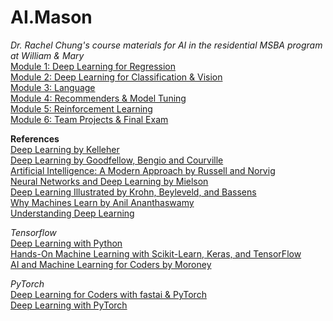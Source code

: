 # AI.Mason
*Dr. Rachel Chung's course materials for AI in the residential MSBA program at William &amp; Mary*  
[Module 1: Deep Learning for Regression](https://github.com/tingtingchung/AI.Mason/blob/main/Module%201%3A%20Deep%20Learning%20for%20Regression.md)  
[Module 2: Deep Learning for Classification & Vision](https://github.com/tingtingchung/AI.Mason/blob/main/Module%202%3A%20Deep%20Learning%20(DL)%20for%20Classification%20%26%20Vision.md)  
[Module 3: Language](https://github.com/tingtingchung/AI.Mason/blob/main/Module%203%3A%20Language.md)  
[Module 4: Recommenders & Model Tuning](https://github.com/tingtingchung/AI.Mason/blob/main/Module%204%3A%20Model%20Tuning%20%26%20Recommenders.md)  
[Module 5: Reinforcement Learning](https://github.com/tingtingchung/AI.Mason/blob/main/Module%205%3A%20Reinforcement%20Learning%20(RL).md)  
[Module 6: Team Projects & Final Exam](https://github.com/tingtingchung/AI.Mason/blob/main/Module%206%3A%20Team%20Projects%20and%20Final%20Exam.md)     

**References**  
[Deep Learning by Kelleher](https://mitpress.mit.edu/9780262537551/deep-learning/)  
[Deep Learning by Goodfellow, Bengio and Courville](https://www.deeplearningbook.org/)  
[Artificial Intelligence: A Modern Approach by Russell and Norvig](https://aima.cs.berkeley.edu/)  
[Neural Networks and Deep Learning by Mielson](http://neuralnetworksanddeeplearning.com/)  
[Deep Learning Illustrated by Krohn, Beyleveld, and Bassens](https://www.deeplearningillustrated.com/)  
[Why Machines Learn by Anil Ananthaswamy](https://www.penguinrandomhouse.com/books/677608/why-machines-learn-by-anil-ananthaswamy/)  
[Understanding Deep Learning](https://udlbook.github.io/udlbook/)  

*Tensorflow*  
[Deep Learning with Python](https://www.manning.com/books/deep-learning-with-python)  
[Hands-On Machine Learning with Scikit-Learn, Keras, and TensorFlow](https://www.oreilly.com/library/view/hands-on-machine-learning/9781492032632/)  
[AI and Machine Learning for Coders by Moroney](https://www.oreilly.com/library/view/ai-and-machine/9781492078180/)  

*PyTorch*  
[Deep Learning for Coders with fastai & PyTorch](https://course.fast.ai/Resources/book.html)  
[Deep Learning with PyTorch](https://www.manning.com/books/deep-learning-with-pytorch)  

